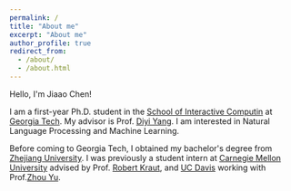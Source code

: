 ```yaml
---
permalink: /
title: "About me"
excerpt: "About me"
author_profile: true
redirect_from: 
  - /about/
  - /about.html
---
```


Hello, I'm Jiaao Chen!


I am a first-year Ph.D. student in the [School of Interactive Computin](https://www.ic.gatech.edu/) at [Georgia Tech](https://www.gatech.edu/). My advisor is Prof. [Diyi Yang](https://www.cc.gatech.edu/~dyang888/index.html). I am interested in Natural Language Processing and Machine Learning. 



Before coming to Georgia Tech, I obtained my bachelor's degree from [Zhejiang University](http://www.zju.edu.cn/english/). I was previously a student intern at [Carnegie Mellon University](https://www.cmu.edu/) advised by Prof. [Robert Kraut](https://hcii.cmu.edu/people/robert-kraut), and [UC Davis](https://www.ucdavis.edu/) working with Prof.[Zhou Yu](http://zhouyu.cs.ucdavis.edu/).